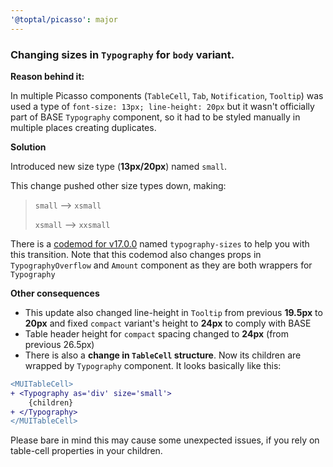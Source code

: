 ```yaml
---
'@toptal/picasso': major
---
```


### Changing sizes in `Typography` for `body` variant.

**Reason behind it:**

In multiple Picasso components (`TableCell`, `Tab`, `Notification`, `Tooltip`)
was used a type of `font-size: 13px; line-height: 20px` but it wasn't officially
part of BASE `Typography` component, so it had to be styled manually in multiple places creating duplicates.

**Solution**

Introduced new size type (**13px/20px**) named `small`.

This change pushed other size types down, making:

>`small` --> `xsmall`
>
>`xsmall` --> `xxsmall`

There is a [codemod for v17.0.0](https://github.com/toptal/picasso/tree/master/packages/picasso-codemod#v1700)
named `typography-sizes` to help you with this transition.
Note that this codemod also changes props in `TypographyOverflow` and `Amount` component as they are both wrappers for `Typography`

**Other consequences**

- This update also changed line-height in `Tooltip` from previous **19.5px** to **20px** 
  and fixed `compact` variant's height to **24px** to comply with BASE
- Table header height for `compact` spacing changed to **24px** (from previous 26.5px)
- There is also a **change in `TableCell` structure**. 
  Now its children are wrapped by `Typography` component.
  It looks basically like this:

```diff
<MUITableCell>
+ <Typography as='div' size='small'>
    {children}
+ </Typography>
</MUITableCell>
```

Please bare in mind this may cause some unexpected issues, if you rely on table-cell properties in your children.

